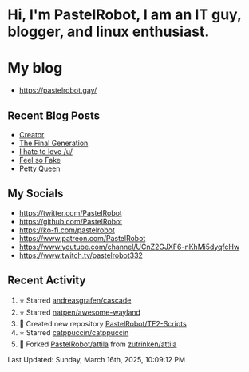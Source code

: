 # Hi, I'm PastelRobot, I am an IT guy, blogger, and linux enthusiast.

# My blog
- https://pastelrobot.gay/
## Recent Blog Posts
<!-- BLOG-POST-LIST:START -->
- [Creator](https://pastelrobot.gay/creator/)
- [The Final Generation](https://pastelrobot.gay/the-final-generation/)
- [I hate to love /u/](https://pastelrobot.gay/i-hate-to-love-u/)
- [Feel so Fake](https://pastelrobot.gay/feel-so-fake/)
- [Petty Queen](https://pastelrobot.gay/petty-queen/)
<!-- BLOG-POST-LIST:END -->
## My Socials

- https://twitter.com/PastelRobot
- https://github.com/PastelRobot
- https://ko-fi.com/pastelrobot
- https://www.patreon.com/PastelRobot
- https://www.youtube.com/channel/UCnZ2GJXF6-nKhMi5dyqfcHw
- https://www.twitch.tv/pastelrobot332

## Recent Activity
<!--RECENT_ACTIVITY:start-->
1. ⭐ Starred [andreasgrafen/cascade](https://github.com/andreasgrafen/cascade)
2. ⭐ Starred [natpen/awesome-wayland](https://github.com/natpen/awesome-wayland)
3. 📔 Created new repository [PastelRobot/TF2-Scripts](https://github.com/PastelRobot/TF2-Scripts)
4. ⭐ Starred [catppuccin/catppuccin](https://github.com/catppuccin/catppuccin)
5. 🔱 Forked [PastelRobot/attila](https://github.com/PastelRobot/attila) from [zutrinken/attila](https://github.com/zutrinken/attila)
<!--RECENT_ACTIVITY:end-->

<!--RECENT_ACTIVITY:last_update-->
Last Updated: Sunday, March 16th, 2025, 10:09:12 PM
<!--RECENT_ACTIVITY:last_update_end-->
